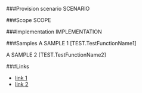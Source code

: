 <!-- M2-TODO -->
<properties
	  pageTitle="ItemDisplayTemplateDefinition"
    pageName="ItemDisplayTemplateDefinition"
    parentPageId="spmeta2/definitions/sharepoint-standard/displaytemplates"
/>

###Provision scenario
SCENARIO

###Scope
SCOPE

###Implementation
IMPLEMENTATION

###Samples
A SAMPLE 1
[TEST.TestFunctionName1]

A SAMPLE 2
[TEST.TestFunctionName2]

###Links
- [link 1](http://example.com)
- [link 2](http://example.com)